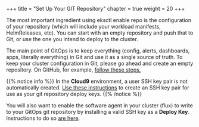 +++
title = "Set Up Your GIT Repository"
chapter = true
weight = 20
+++

The most important ingredient using eksctl enable repo is the configuration of your repository (which will include your workload manifests, HelmReleases, etc). You can start with an empty repository and push that to Git, or use the one you intend to deploy to the cluster.

The main point of GitOps is to keep everything (config, alerts, dashboards, apps, literally everything) in Git and use it as a single source of truth. To keep your cluster configuration in Git, please go ahead and create an empty repository. On GitHub, for example, [follow these steps.](https://help.github.com/articles/create-a-repo)

{{% notice info %}}
In the **Cloud9** environment, a user SSH key pair is not automatically created. [Use these instructions](https://help.github.com/en/github/authenticating-to-github/checking-for-existing-ssh-keys) to create an SSH key pair for use as your git repository deploy keys.
{{% /notice %}}

You will also want to enable the software agent in your cluster (flux) to write to your GitOps git repository by installing a valid SSH key as a **Deploy Key**. Instructions to do so [are here](https://help.github.com/en/github/authenticating-to-github/adding-a-new-ssh-key-to-your-github-account).
